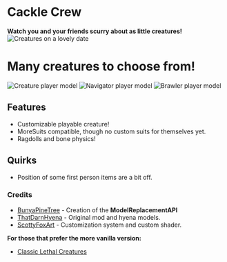 # Cackle Crew

**Watch you and your friends scurry about as little creatures!**
![Creatures on a lovely date](https://i.imgur.com/vqXMhWe.png)

# Many creatures to choose from!
![Creature player model](https://i.imgur.com/35QAttP.png)
![Navigator player model](https://i.imgur.com/2dih3EE.png)
![Brawler player model](https://i.imgur.com/imIfhXz.png)

## Features
* Customizable playable creature!
* MoreSuits compatible, though no custom suits for themselves yet.
* Ragdolls and bone physics!

## Quirks
* Position of some first person items are a bit off.

### Credits
* [BunyaPineTree](https://thunderstore.io/c/lethal-company/p/BunyaPineTree/) - Creation of the **ModelReplacementAPI**
* [ThatDarnHyena](https://twitter.com/ThatDarnHyena) - Original mod and hyena models.
* [ScottyFoxArt](https://twitter.com/ScottyFoxArt) - Customization system and custom shader.

**For those that prefer the more vanilla version:**
* [Classic Lethal Creatures](https://thunderstore.io/c/lethal-company/p/DarnHyena/LethalCreatureClassic/)  